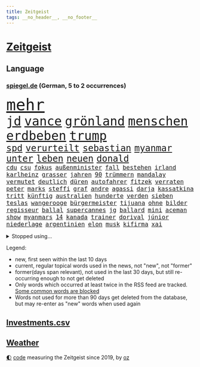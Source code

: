 ```yaml
---
title: Zeitgeist
tags: __no_header__, __no_footer__
---
```


# [Zeitgeist](https://oliz.io/zeitgeist/)

## Language

<h3><a href="https://www.spiegel.de" target="_blank">spiegel.de</a> (German, 5 to 2 occurrences)</h3>
<p style="font-family:monospace">
<span style="font-size:32pt"><a href="news_links.html#mehr" class="current">mehr</a></span>
<br>
<span style="font-size:25pt"><a href="news_links.html#jd" class="current">jd</a></span>
<span style="font-size:25pt"><a href="news_links.html#vance" class="current">vance</a></span>
<span style="font-size:25pt"><a href="news_links.html#grönland" class="current">grönland</a></span>
<span style="font-size:25pt"><a href="news_links.html#menschen" class="current">menschen</a></span>
<span style="font-size:25pt"><a href="news_links.html#erdbeben" class="current">erdbeben</a></span>
<span style="font-size:25pt"><a href="news_links.html#trump" class="current">trump</a></span>
<br>
<span style="font-size:18pt"><a href="news_links.html#spd" class="current">spd</a></span>
<span style="font-size:18pt"><a href="news_links.html#verurteilt" class="current">verurteilt</a></span>
<span style="font-size:18pt"><a href="news_links.html#sebastian" class="current">sebastian</a></span>
<span style="font-size:18pt"><a href="news_links.html#myanmar" class="current">myanmar</a></span>
<span style="font-size:18pt"><a href="news_links.html#unter" class="current">unter</a></span>
<span style="font-size:18pt"><a href="news_links.html#leben" class="current">leben</a></span>
<span style="font-size:18pt"><a href="news_links.html#neuen" class="current">neuen</a></span>
<span style="font-size:18pt"><a href="news_links.html#donald" class="current">donald</a></span>
<br>
<span style="font-size:12pt"><a href="news_links.html#cdu" class="current">cdu</a></span>
<span style="font-size:12pt"><a href="news_links.html#csu" class="current">csu</a></span>
<span style="font-size:12pt"><a href="news_links.html#fokus" class="current">fokus</a></span>
<span style="font-size:12pt"><a href="news_links.html#außenminister" class="current">außenminister</a></span>
<span style="font-size:12pt"><a href="news_links.html#fall" class="current">fall</a></span>
<span style="font-size:12pt"><a href="news_links.html#bestehen" class="current">bestehen</a></span>
<span style="font-size:12pt"><a href="news_links.html#irland" class="current">irland</a></span>
<span style="font-size:12pt"><a href="news_links.html#karlheinz" class="current">karlheinz</a></span>
<span style="font-size:12pt"><a href="news_links.html#grasser" class="new">grasser</a></span>
<span style="font-size:12pt"><a href="news_links.html#jahren" class="current">jahren</a></span>
<span style="font-size:12pt"><a href="news_links.html#90" class="current">90</a></span>
<span style="font-size:12pt"><a href="news_links.html#trümmern" class="current">trümmern</a></span>
<span style="font-size:12pt"><a href="news_links.html#mandalay" class="new">mandalay</a></span>
<span style="font-size:12pt"><a href="news_links.html#vermutet" class="current">vermutet</a></span>
<span style="font-size:12pt"><a href="news_links.html#deutlich" class="current">deutlich</a></span>
<span style="font-size:12pt"><a href="news_links.html#düren" class="new">düren</a></span>
<span style="font-size:12pt"><a href="news_links.html#autofahrer" class="current">autofahrer</a></span>
<span style="font-size:12pt"><a href="news_links.html#fitzek" class="new">fitzek</a></span>
<span style="font-size:12pt"><a href="news_links.html#verraten" class="current">verraten</a></span>
<span style="font-size:12pt"><a href="news_links.html#peter" class="current">peter</a></span>
<span style="font-size:12pt"><a href="news_links.html#marks" class="new">marks</a></span>
<span style="font-size:12pt"><a href="news_links.html#steffi" class="current">steffi</a></span>
<span style="font-size:12pt"><a href="news_links.html#graf" class="current">graf</a></span>
<span style="font-size:12pt"><a href="news_links.html#andre" class="current">andre</a></span>
<span style="font-size:12pt"><a href="news_links.html#agassi" class="current">agassi</a></span>
<span style="font-size:12pt"><a href="news_links.html#darja" class="new">darja</a></span>
<span style="font-size:12pt"><a href="news_links.html#kassatkina" class="new">kassatkina</a></span>
<span style="font-size:12pt"><a href="news_links.html#tritt" class="current">tritt</a></span>
<span style="font-size:12pt"><a href="news_links.html#künftig" class="current">künftig</a></span>
<span style="font-size:12pt"><a href="news_links.html#australien" class="current">australien</a></span>
<span style="font-size:12pt"><a href="news_links.html#hunderte" class="current">hunderte</a></span>
<span style="font-size:12pt"><a href="news_links.html#verden" class="new">verden</a></span>
<span style="font-size:12pt"><a href="news_links.html#sieben" class="current">sieben</a></span>
<span style="font-size:12pt"><a href="news_links.html#teslas" class="current">teslas</a></span>
<span style="font-size:12pt"><a href="news_links.html#wangerooge" class="current">wangerooge</a></span>
<span style="font-size:12pt"><a href="news_links.html#bürgermeister" class="current">bürgermeister</a></span>
<span style="font-size:12pt"><a href="news_links.html#tijuana" class="current">tijuana</a></span>
<span style="font-size:12pt"><a href="news_links.html#ohne" class="current">ohne</a></span>
<span style="font-size:12pt"><a href="news_links.html#bilder" class="current">bilder</a></span>
<span style="font-size:12pt"><a href="news_links.html#regisseur" class="current">regisseur</a></span>
<span style="font-size:12pt"><a href="news_links.html#ballal" class="new">ballal</a></span>
<span style="font-size:12pt"><a href="news_links.html#supercannes" class="new">supercannes</a></span>
<span style="font-size:12pt"><a href="news_links.html#jg" class="new">jg</a></span>
<span style="font-size:12pt"><a href="news_links.html#ballard" class="new">ballard</a></span>
<span style="font-size:12pt"><a href="news_links.html#mini" class="new">mini</a></span>
<span style="font-size:12pt"><a href="news_links.html#aceman" class="new">aceman</a></span>
<span style="font-size:12pt"><a href="news_links.html#show" class="current">show</a></span>
<span style="font-size:12pt"><a href="news_links.html#myanmars" class="current">myanmars</a></span>
<span style="font-size:12pt"><a href="news_links.html#14" class="current">14</a></span>
<span style="font-size:12pt"><a href="news_links.html#kanada" class="current">kanada</a></span>
<span style="font-size:12pt"><a href="news_links.html#trainer" class="current">trainer</a></span>
<span style="font-size:12pt"><a href="news_links.html#dorival" class="new">dorival</a></span>
<span style="font-size:12pt"><a href="news_links.html#júnior" class="current">júnior</a></span>
<span style="font-size:12pt"><a href="news_links.html#niederlage" class="current">niederlage</a></span>
<span style="font-size:12pt"><a href="news_links.html#argentinien" class="current">argentinien</a></span>
<span style="font-size:12pt"><a href="news_links.html#elon" class="current">elon</a></span>
<span style="font-size:12pt"><a href="news_links.html#musk" class="current">musk</a></span>
<span style="font-size:12pt"><a href="news_links.html#kifirma" class="current">kifirma</a></span>
<span style="font-size:12pt"><a href="news_links.html#xai" class="current">xai</a></span>
</p>
<details>
<summary>Stopped using...</summary>
<p class="former" style="font-size:12pt">
wagen(1619) echte(1618) fdpchef(1618) fünfte(1618) wen(1618) 2019(1617) elfmeter(1617) feierte(1617) guter(1617) historiker(1617) insgesamt(1617) eher(1616) geholt(1616) humanitäre(1616) 19(1615) hinaus(1615) sofort(1615) 26(1614) atmosphäre(1614) brüssel(1614) co₂(1614) höchsten(1614) schlimm(1614) unterstützt(1614) welchem(1614) beispielen(1613) ebenfalls(1613) geboren(1613) kandidaten(1613) kraftvoll(1613) kündigte(1613) richter(1613) verbieten(1613) werk(1613) kohle(1612) aussage(1611) berg(1611) gründer(1611) lebensmittel(1611) messi(1611) spdpolitiker(1611) wichtiger(1611) alexej(1610) erlassen(1610) kassiert(1610) längere(1610) nawalny(1610) strand(1610) dachte(1609) landen(1609) passt(1609) käufer(1608) rassistische(1608) debakel(1607) möglicher(1607) portugal(1607) berufung(1606) kochen(1606) trennen(1606) ägypten(1606) erneuten(1605) lügen(1605) reißt(1605) unterstützer(1605) vorstellen(1605) 600(1604) philipp(1604) träumen(1604) kräftig(1603) null(1603) online(1603) problemen(1603) wies(1602) falschen(1601) gaben(1601) affäre(1600) anbieter(1600) berät(1599) 1500(1598) sexuellen(1598) sinn(1598) eigener(1595) half(1595) enge(1594) vieles(1594) insassen(1591) letztes(1590) katholischen(1589) automatisch(1587) beitrag(1585) rettung(1585) schießen(1584) informiert(1582) angeboten(1581) schaut(1580) stress(1579) solchen(1578) dramatischen(1577) gewarnt(1572) versorgung(1571) überfall(1571) flug(1569) entspannt(1565) startup(1563) ära(1561) drohne(1558) marine(1546) diagnose(1507) westlichen(1416) abgegeben(1390) autoren(1341) polnischen(1313) schwarz(1308) haushalt(1287) liebsten(1282) gehälter(1281) getöteten(1274) irritiert(1269) entstanden(1262) wichtiges(1246) halbes(1244) euländer(1216) fußballs(1209) verabschieden(1184) buschmann(1180) kanzlers(1169) weiten(1168) waffenlieferungen(1162) spielern(1146) verweist(1142) gezwungen(1134) aufhören(1119) erneuerbare(1100) stabil(1098) fünften(1092) eingetroffen(1091) herzen(1085) hochrangigen(1085) günstiger(1080) patrick(1080) erlauben(1066) humor(1060) antisemitische(1056) perfekte(1040) ehrt(1034) israelis(1027) verzweiflung(1024) kai(1021) budapest(1019) stockholm(1013) joshua(1010) justizminister(995) zuwanderung(995) legal(970) chinesen(965) notruf(952) hände(943) professor(939) träumt(929) auseinander(919) emissionen(899) angreifen(898) lionel(890) eric(855) flugabwehr(848) abbauen(845) ausgemacht(845) böhmermann(843) düster(841) tabu(841) singt(839) angriffs(832) fenster(832) game(827) flogen(825) text(824) muster(820) überstanden(809) ähnliche(808) heimische(805) fahnder(804) emotionale(797) erfolgreiche(797) lebensgefahr(794) zufällig(793) 18jähriger(791) landwirte(782) bad(779) verschleppt(772) bremst(766) schöner(763) duisburg(739) wurzeln(735) fakten(734) wendepunkt(734) kreuz(728) wiederwahl(709) staatsschutz(698) staatsbürger(696) gewalttaten(693) horror(687) spaniens(673) küche(668) bekennt(653) vergleicht(648) budget(643) zwischenfall(631) zügen(629) greta(620) palästinensische(599) islamistische(597) antwortet(593) häfen(589) argentiniens(583) kranke(576) sichergestellt(572) wirbel(566) sperre(565) rechtsextremisten(555) javier(554) milei(554) campus(553) kneipen(553) wohnviertel(553) gewechselt(550) trinken(549) vertreiben(549) getöteter(540) herbert(538) belästigt(536) lebende(533) israelischer(527) besetzung(519) bist(514) nahost(504) bundes(501) neonazis(493) rafah(493) arbeitsrecht(477) friedlich(477) ehepaar(472) ruanda(464) leise(459) wahre(455) offensichtlich(453) mindestlohn(452) zurückgekehrt(452) abgeordneter(451) erschoss(450) erfuhr(448) anhebung(445) aufstellen(443) kate(440) geschützt(438) umfangreiche(435) nicole(433) you(428) minus(415) sächsische(414) allgegenwärtig(410) jackson(408) milch(399) wgzimmerpreise(391) anerkennung(390) fragte(385) zwölfjähriger(385) meisterschaft(384) mount(379) pferde(378) einfacher(375) kostenlosen(375) legten(375) lüge(375) outfits(368) stammen(368) ehen(367) eindeutig(362) boxen(361) alec(357) baldwin(357) bodo(355) boxer(355) indirekt(354) spitzenkandidaten(352) aufsichtsrat(350) populismus(350) beeindruckende(348) bewerten(348) kriegsführung(347) rekonstruieren(347) 20jähriger(344) ausprobiert(343) entführt(343) sabrina(343) thyssenkrupp(339) bekannter(336) locker(336) unseres(336) gesenkt(335) elefanten(334) ursachen(332) empfinden(330) leuten(330) figuren(328) oberster(328) spdspitze(322) mau(320) unterstützte(320) jahrhunderts(317) schlägen(316) beleidigung(313) vorstellung(313) immobilie(312) worüber(312) beweist(311) bußgeld(309) kehren(308) weibchen(308) premiers(307) liest(306) meinungsfreiheit(306) rekordwert(306) geldwäsche(304) späten(304) jeweiligen(303) dazn(301) mercedesbenz(299) spanier(296) fdppolitiker(295) hilton(292) gefährliches(291) ignorieren(291) protestierte(287) stehe(286) jubel(285) 200000(284) fußballplatz(282) feinde(280) ordnete(280) christen(279) reynolds(279) tickt(278) polizeigewalt(276) zitiert(276) crash(274) papa(274) urteile(272) potenziell(271) gebissen(270) einsam(269) fitness(269) wagenknechtpartei(269) schwangerschaft(268) vielfalt(267) atem(265) koma(264) rückblick(264) häusliche(263) funk(262) gefangen(261) zeug(260) magabewegung(257) oh(257) toben(256) bekamen(255) unsicher(254) medikament(253) umstrittenem(249) wahrscheinlicher(249) fieber(248) stabilität(248) attestiert(247) ausländischen(247) baseball(247) un(245) häufigsten(244) auftritten(242) schleppen(242) kuriosen(241) viereinhalb(239) erschüttern(238) trauma(238) verbracht(238) erdloch(237) indiens(237) kandidieren(237) enger(236) atlantik(235) kunstwerk(235) lebenden(235) monatlichen(235) spdabgeordneter(235) zentrales(235) ansehen(234) zwölfjährige(234) grafiken(232) kalkül(232) brutalität(231) buckelwal(230) friedliche(230) geurteilt(230) postete(230) abenteuer(229) feststellen(227) sprengstoff(227) tanzte(227) zukommt(227) ausgestattet(225) gesundheitliche(225) merken(225) schwach(225) thailändischen(224) riese(221) 73(220) ermorden(220) sparprogramm(220) bond(219) finger(219) lilium(218) streits(218) versammeln(218) empfänger(216) einladen(215) versinkt(215) einstigen(214) yoga(214) highlights(213) leichenfund(213) nächstes(213) jubiläum(211) kunstwerke(211) thesen(211) unterirdische(211) uspolitik(211) vorgegangen(211) hetze(207) renate(206) satiriker(206) leistet(204) berufliche(202) empfehlung(201) 2011(200) nina(200) verfasst(200) berger(199) intel(199) anhaltende(198) bevorzugt(198) geübt(198) übernahm(198) hob(197) überrollt(197) fußballweltverband(196) hassan(196) export(195) bakterien(194) eingeschlossen(194) neumann(194) rohstoffen(194) pate(193) parteichefin(192) brasilianischen(191) 55(190) carpenter(190) abgefangen(189) müde(188) vereinte(188) basketballweltmeister(187) strafmaß(187) kleinkind(185) ratlos(185) 007(184) design(184) gebraucht(184) nochmals(184) alex(183) eilig(183) gefördert(183) heidenheim(182) dc(181) jannik(181) kurzerhand(181) prorussische(181) sinner(181) code(180) instrumentalisiert(180) abgeschnitten(179) energiepreise(179) ihrerseits(179) marktwirtschaft(179) tsmc(179) beschimpfte(178) getötete(178) kanzlerkandidaten(177) zeitung(176) mitarbeiterinnen(175) 71(174) avignon(174) späte(174) hanau(172) erstarken(171) seinerseits(171) ehre(170) kanzlerfrage(170) schädel(170) 95(169) diplomatie(169) vergewaltigungsprozess(169) gesetzlichen(168) schätzen(168) schönheitsideale(167) angeschwemmt(166) horrenden(166) ausgerichtet(165) nachbarländer(165) dominique(164) dunkle(164) fünftel(164) marcel(164) kriselt(162) bedrängt(161) briefwahl(161) männchen(161) schaltete(161) fabriken(159) edward(158) königreich(158) lenken(158) unterschreibt(158) weine(158) beach(157) cdukanzlerkandidat(157) morgens(157) pendler(157) regional(156) gewaltdelikten(155) grünheide(155) streamingdienst(155) teslafabrik(155) verroht(155) viralen(155) dallas(154) fotografieren(154) liveticker(154) prangert(154) raphael(154) trendsport(154) unterschiedliche(154) erlaubnis(153) sean(153) bundesebene(152) flugobjekte(152) anderswo(151) bringe(150) sensible(150) anpassen(149) düsteres(149) knochen(149) evangelische(147) nachteil(147) passen(146) superkraft(146) gestimmt(145) karoline(145) wölfen(145) stralsund(144) präzise(143) unterschrift(143) wünschte(143) aires(141) brady(141) buenos(141) leere(138) videospielen(138) büros(137) eingelegt(137) glückliche(137) kita(137) manipulieren(137) maschinenpistole(137) zunehmende(137) bundestagsabgeordneten(136) amerikanischer(135) beispielloser(135) isolation(134) kontakten(134) veranlasste(134) wilson(134) tarife(133) gebühren(132) unionskanzlerkandidat(132) fatal(131) gerichtssaal(131) ultimatum(131) überlegt(131) gelder(129) mittagessen(128) schwächelnde(128) unternehmensberater(128) 22jähriger(127) alleinsein(127) beharrlich(127) lakers(127) saarbrücken(127) wachsenden(127) zweikampf(127) payne(126) zerschlagen(126) löhne(125) schienen(125) schädlich(125) zugesprochen(125) entlastungen(124) erkältung(124) natobeitritt(124) bush(123) delfine(123) milliardendeal(122) vorbilder(121) antike(120) bosnien(120) bürgerkriegsland(120) celsius(120) deckt(120) wahllokale(120) mikaela(119) pedro(119) shiffrin(119) stressen(119) furcht(118) abzug(117) bannon(117) schlicht(117) propagandashow(116) riesenslalom(116) cdupolitikerin(115) geldautomatensprenger(115) zuschüsse(115) justizministerium(114) nova(114) postet(114) ungnade(114) entgleist(113) fraktionschef(112) involviert(112) madison(112) russlandsanktionen(112) übergabe(112) ansprache(111) stopfen(111) lawrow(110) schläge(110) sound(110) schuh(109) dubiosen(108) krankheiten(108) strafverfahren(108) überbieten(108) reichinnek(107) schnelligkeit(107) schnellstmöglich(107) anweisung(106) gefängnisstrafe(106) betreuung(105) bittere(105) finanzierte(105) hardliner(105) monica(105) verwendung(105) fdpgeneralsekretär(104) provokationen(104) unsicheren(104) männlichen(103) voranbringen(103) kommendes(102) pille(102) purzeln(102) wichtigstes(102) zehntausenden(102) antiken(101) berlinale(101) kleid(101) maue(101) hinterm(100) künast(100) millionenhöhe(100) neugeborene(100) unrealistisch(100) abschätzen(99) schmerz(99) unterseekabel(99) datenkabel(98) schwor(98) 23jährige(97) akuter(97) bergauf(97) ministerien(97) oz(97) randalierer(97) veruntreut(97) wohlhabenden(97) conor(96) gegenstand(96) krankenversicherungen(96) muskeln(96) verfrüht(96) vergangenes(96) wahlkampfmodus(96) glatteis(95) rahmen(95) bestimmen(94) imitieren(94) kalte(94) kardinal(94) models(94) wintereinbruch(94) marktführer(93) vizechef(93) erpressen(92) inseln(92) like(92) wohnungsbau(92) 65jährigen(91) daheim(91) durchtrennt(91) termine(91) unterstützern(91) 116(90) notbremse(90) regierenden(90) sorgerecht(90) wunde(90) zugezogen(90) zusammengekommen(90) äußeres(90) heimniederlage(89) idioten(89) mandat(89) nachnamen(89) reallöhne(89) rücklagen(89) steel(89) derselben(88) echtzeit(88) geflüchteter(88) gestorbene(88) sag(88) starautor(88) streng(88) toxische(88) unterfranken(88) usdenkfabrik(88) wahrnehmen(88) gefolgt(87) machtfrage(87) tausch(87) leichnams(86) neptun(86) rommel(86) unterdrückt(86) bundesligasieg(85) erledigen(85) keith(85) kellogg(85) siebzigerjahre(85) mineralien(84) nirgends(84) serpil(84) 2004(83) furor(83) games(83) sonntagabend(83) träger(83) verbrauchern(83) viertklässler(83) chaotische(82) co2(82) justus(82) markenexperte(82) winterurlaub(82) auslandsdeutsche(81) erhalt(81) feuerte(81) gefrierschränke(81) netzentgelte(81) neuseeländische(81) qrcodes(81) rekorde(81) scannen(81) spruch(81) strategisch(81) südwesten(81) uneinig(81) wahlunterlagen(81) zueinander(81) 2010(80) bunt(80) eigenhändig(80) haushaltskrise(80) interner(80) netflixstar(80) patriarchat(80) tennisprofis(80) unberührt(80) verständigen(80) allens(79) antrittsbesuch(79) fehlten(79) friedenstruppe(79) marshall(79) männlicher(79) ruhrpott(79) ausfuhr(78) discounter(78) ferrero(78) fußballklubs(78) heidenheimer(78) logik(78) ominöse(78) brian(77) bußgelder(77) dankte(77) dokumentiert(77) durcheinander(77) erwartete(77) krupp(77) bot(76) bundesarbeitsgericht(76) iphone(76) kommunalpolitiker(76) fehde(75) lieferung(75) rezepte(75) sanktionspaket(75) schattenflotte(75) unabhängig(75) neuausrichtung(74) ticken(74) aufzubauen(73) cduministerpräsident(73) delikte(73) maßgeblich(73) moralisch(73) wärmer(73) fragebogen(72) luigi(72) lüneburger(72) regte(72) schwerwiegenden(72) witcher(72) abwarten(71) dreh(71) einsicht(71) kitsch(71) wähnt(71) bastion(70) befreundet(70) falten(70) bundestagsfraktion(69) digitales(69) finanzhilfen(69) grotesk(68) konzepte(68) umverteilt(68) vereinbart(68) witzelt(68) erwiesen(67) gestrandeten(67) kidman(67) neuaufstellung(67) newsblog(67) sportliche(67) erbstreit(66) gefährdete(66) nachthimmel(66) schönheit(66) verpflichten(66) abstiegskampf(65) anhaltenden(65) kannst(65) kreuze(65) slowene(65) südkoreanischer(65) unappetitliche(65) vereins(65) denkwürdiges(64) grammys(64) wahlkampfreden(64) angeprangert(63) gazakriegs(63) gemietet(63) jean(63) millionensumme(63) re(63) usunternehmen(63) zahnarzt(63) dončić(62) flüchtling(62) gekürzt(62) luka(62) marcin(62) romans(62) casting(61) exminister(61) gremien(61) höheres(61) schildern(61) schweinchen(61) unvermittelt(61) zeitlichen(61) berechtigte(60) lieferdienste(60) nichtbinäre(60) ustruppen(60) atomkraft(59) ausschließlich(59) erweiterte(59) mund(59) nordrheinwestfälischen(59) pontifex(59) testament(59) täters(59) umschlungen(59) unfalltod(59) verknüpft(59) verträgen(59) wohnort(59) alternde(58) auswüchse(58) eigentlichen(58) einpacken(58) freier(58) grippe(58) leine(58) luke(58) penny(58) vorbereitung(58) vorläufige(58) beisetzung(57) butterpreis(57) elektropionier(57) lebensgefährlichen(57) nachbar(57) terrorismusexperte(57) trinkwasser(57) lieferten(56) mail(56) länderfinanzausgleich(55) price(55) umlauf(55) wahllokal(55) willkür(55) anzuheuern(54) euhilfen(54) funktechnik(54) gewässern(54) nötigung(54) sackt(54) unvergesslichen(54) 49(53) achtelfinale(53) alpinisten(53) elektronik(53) entkamen(53) flugtaxihersteller(53) highlands(53) joint(53) kyjiws(53) rechtspopulist(53) verschluckt(53) vornamen(53) drehbücher(52) ferienort(52) leitung(52) maryland(52) schlittert(52) sängers(52) trauerzug(52) ausbürgerung(51) fratzscher(51) garmisch(51) kapern(51) politikberater(51) schwung(51) warnsignal(51) garmischpartenkirchen(50) schnappt(50) schwachem(50) ber(49) gewürdigt(49) großspende(49) härteres(49) kostüm(49) mehren(49) neigt(49) rassist(49) rechtspopulismus(49) sarg(49) straffällig(49) angespült(48) eurozone(48) szenario(48) engels(47) firewall(47) fortbildungen(47) killer(47) kinderinterview(47) pubkultur(47) schlussphase(47) beleidigte(46) geisel(46) steuersenkungen(46) trübe(46) weglaufen(46) wirtschaftsleistung(46) zweites(46) übernommen(46) chronologie(45) leidenschaftlichen(45) mobiles(45) profifußball(45) transfers(45) unterbrechung(45) auszuzahlen(44) linkenpolitiker(44) plakate(44) schuldenfalle(44) sicherheitskreisen(44) spitzenkandidatin(44) untergeschoben(44) angehen(43) berufsleben(43) bezog(43) hadern(43) innere(43) nähren(43) posts(43) strafbar(43) wahlausgang(43) winzern(43) baldwins(42) birkenstock(42) complete(42) investment(42) luftraum(42) schuhhersteller(42) sportgericht(42) unknown(42) usnutzer(42) vergesst(42) datenanalyse(41) haas(41) lärm(41) unterbinden(41) untergraben(41) verachtet(41) alltagsrassismus(40) kalle(40) mechanismen(40) natoverbündeten(40) spielzeiten(40) zugegeben(40) bibas(39) flächen(39) kfir(39) siegte(39) waffendepots(39) bundespolizisten(38) bunny(38) glitzer(38) importverbot(38) köhler(38) rückgabe(38) aufwartung(37) ausgesucht(37) erfordert(37) fußgänger(37) original(37) trafford(37) ushauptstadt(37) verletztes(37) versenden(37) vorboten(37) weltspitze(37) aneinander(36) blog(36) konsequenz(36) müder(36) spiels(36) verreisen(36) übertragen(36) 1979(35) aquarium(35) erbitterten(35) gegenzug(35) israelhamasdeal(35) lebendige(35) ratgeber(35) voneinander(35) wegnehmen(35) zapfsäule(35) autoritarismus(34) mix(34) stattet(34) umher(34) euphorisch(33) geweint(33) grenzstadt(33) trumpwelt(33) buhrufe(32) hat’s(32) journalistinnen(32) klarkommen(32) rechtfertigen(32) stillem(32) wahlkreise(32) boulevardzeitung(31) brettspiel(31) cowboy(31) exklub(31) exoplaneten(31) gesten(31) maranello(31) militärflugzeug(31) rüdiger(31) überraschungserfolg(31) 1900(30) schneeglöckchen(30) teilten(30) verschollen(30) chirurg(29) conference(29) dekret(29) elegant(29) hansgeorg(29) jahrestag(29) mexikaner(29) schärfer(29) umbauten(29) verschleppte(29) 65(28) agieren(28) beherrscht(28) direktmandat(28) lecker(28) stadtrat(28) taktischen(28) vorsitzender(28) dekrete(27) entfremdung(27) geschockt(27) glänzende(27) spanierin(27) spiegelblog(27) umfassenden(27) unternehmenschef(27) geiselhaft(26) kinderarmut(26) mittendrin(26) sozialversicherung(26) tereza(26) zugespitzt(26) afdpolitikerin(25) bahnunglück(25) beteiligen(25) betroffener(25) m23(25) m23miliz(25) marie(25) schwestern(25) stürmen(25) unterstellt(25) yarden(25) abweichler(24) asteroid(24) demselben(24) goma(24) impfung(24) kluge(24) mavericks(24) zustrombegrenzungsgesetz(24) aufwärts(23) klimaneutrale(23) neugeborenes(23) schranken(23) berlusconi(22) frederiksen(22) mette(22) quartalszahlen(22) silvio(22) usaid(22) wahlplakate(22) freigelassene(21) ostens(21) überprüfung(21) championsleagueplayoffs(20) emissionsziele(20) entscheidendes(20) eröffnete(20) frühstück(20) genesung(20) kränze(20) merz’(20) poettinger(20) spirale(20) westlich(20) appcharts(19) bibaskinder(19) kimodell(19) kongolesische(19) lena(19) verträge(19) wismar(19) fördert(17) konservatismus(17) scheuer(17) allison(16) cduvorsitzende(16) elsass(16) füßen(16) kunstfreiheit(16) rsf(16) waffensysteme(16) wahlzettel(16) beginnenden(15) besänftigen(15) bp(15) ramelow(15) tritte(15) wahlkampfspenden(15) bezahlung(14) cia(14) freilassungen(14) importierte(14) obst(14) peiniger(14) penibel(14) staatspräsident(14) aufgegeben(13) filmkuss(13) grausigen(13) klarer(13) lenzerheide(13) q(13) richterin(13) rummenigge(13) fußballspielerin(12) hamasgeisel(12) scheiben(12) stabiles(12) teilnehmern(12) unterscheiden(12) uskontrolle(12) vertretbar(12) appetit(11) berufe(11) beschießt(11) bitter(11) häftlingen(11) or(11) parteienfinanzierung(11) wohlstand(11)
</p>
</details>
<p>Legend:
<ul>
<li><span class="new">new</span>, first seen within the last 10 days</li>
<li><span class="current">current</span>, regular topical words used in the news, not "new", not "former"</li>
<li><span class="former">former(days span relevant)</span>, not used in the last 30 days, but still re-occurring enough to not get deleted</li>
<li>Only words which occurred at least twice in the RSS feed are tracked. <a href="language/filters.py">Some common words are blocked</a></li>
<li>Words not used for more than 90 days get deleted from the database, but may re-enter as "new" words when used again</li>
</ul>
</p>

## [Investments](investments.html)[.csv](investments.csv)

## [Weather](weather.html)

<footer>
<a href="javascript:toggleTheme()" class="nav">🌓</a>
<a href="https://github.com/ooz/zeitgeist">code</a> measuring the Zeitgeist since 2019, by <a href="https://oliz.io">oz</a>
</footer>

